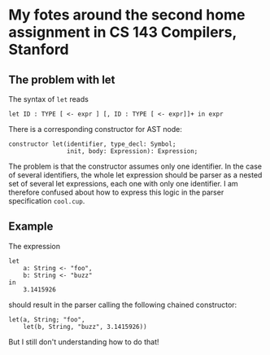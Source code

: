 # My fotes around the second home assignment in CS 143 Compilers, Stanford

## The problem with let

The syntax of `let` reads

```
let ID : TYPE [ <- expr ] [, ID : TYPE [ <- expr]]+ in expr
```

There is a corresponding constructor for AST node:

```
constructor let(identifier, type_decl: Symbol;
                init, body: Expression): Expression;
```

The problem is that the constructor assumes only one identifier. In
the case of several identifiers, the whole let expression should be
parser as a nested set of several let expressions, each one with only
one identifier. I am therefore confused about how to express this
logic in the parser specification `cool.cup`.

## Example

The expression

```
let
    a: String <- "foo",
    b: String <- "buzz"
in
    3.1415926
```

should result in the parser calling the following chained constructor:

```
let(a, String; "foo",
    let(b, String, "buzz", 3.1415926))
```

But I still don't understanding how to do that!

